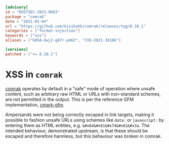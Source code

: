 ```toml
[advisory]
id = "RUSTSEC-2021-0063"
package = "comrak"
date = "2021-05-04"
url = "https://github.com/kivikakk/comrak/releases/tag/0.10.1"
categories = ["format-injection"]
keywords = ["xss"]
aliases = ["GHSA-6wj2-g87r-pm62", "CVE-2021-38186"]

[versions]
patched = [">= 0.10.1"]
```

# XSS in `comrak`

[comrak](https://github.com/kivikakk/comrak) operates by default in a "safe"
mode of operation where unsafe content, such as arbitrary raw HTML or URLs with
non-standard schemes, are not permitted in the output.  This is per the
reference GFM implementation, [cmark-gfm](https://github.com/github/cmark).

Ampersands were not being correctly escaped in link targets, making it possible
to fashion unsafe URLs using schemes like `data:` or `javascript:` by entering
them as HTML entities, e.g. `&#x64&#x61&#x74&#x61&#x3a`.  The intended
behaviour, demonstrated upstream, is that these should be escaped and therefore
harmless, but this behaviour was broken in comrak.

